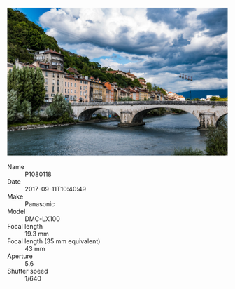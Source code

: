 [![P1080118](/photos/hd/P1080118.jpg)](/photos/full/P1080118.jpg?raw=true)

<dl>
  <dt>Name</dt>
  <dd>P1080118</dd>
  <dt>Date</dt>
  <dd>2017-09-11T10:40:49</dd>
  <dt>Make</dt>
  <dd>Panasonic</dd>
  <dt>Model</dt>
  <dd>DMC-LX100</dd>
  <dt>Focal length</dt>
  <dd>19.3 mm</dd>
  <dt>Focal length (35 mm equivalent)</dt>
  <dd>43 mm</dd>
  <dt>Aperture</dt>
  <dd>5.6</dd>
  <dt>Shutter speed</dt>
  <dd>1/640</dd>
</dl>
